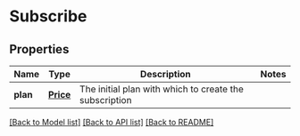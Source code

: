# Subscribe

## Properties
Name | Type | Description | Notes
------------ | ------------- | ------------- | -------------
**plan** | [**Price**](Price.md) | The initial plan with which to create the subscription | 

[[Back to Model list]](../README.md#documentation-for-models) [[Back to API list]](../README.md#documentation-for-api-endpoints) [[Back to README]](../README.md)


